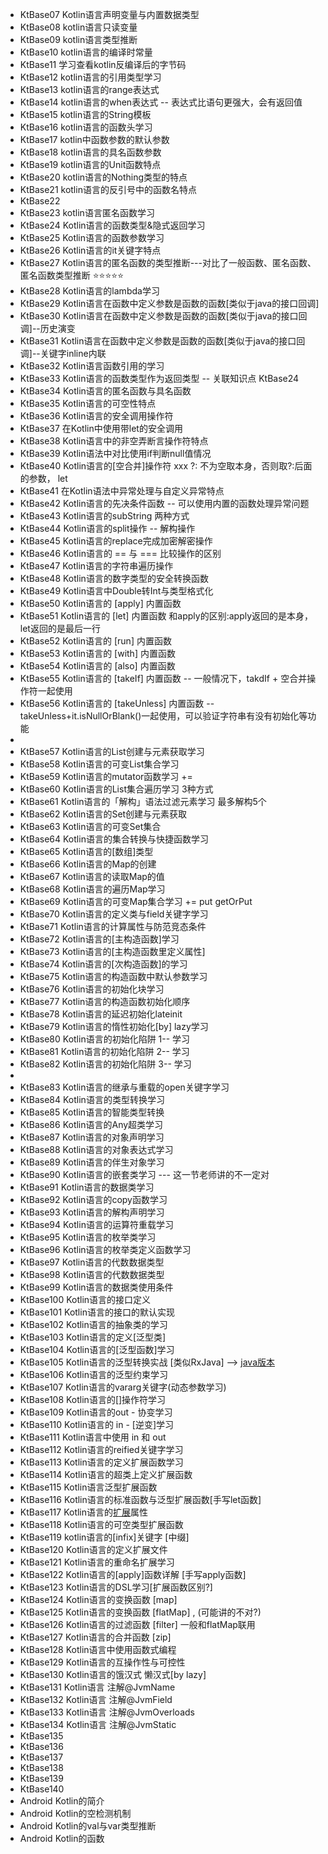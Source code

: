 - KtBase07    Kotlin语言声明变量与内置数据类型
- KtBase08    kotlin语言只读变量
- KtBase09    kotlin语言类型推断
- KtBase10    kotlin语言的编译时常量
- KtBase11    学习查看kotlin反编译后的字节码
- KtBase12    kotlin语言的引用类型学习
- KtBase13    kotlin语言的range表达式
- KtBase14    kotlin语言的when表达式 -- 表达式比语句更强大，会有返回值
- KtBase15    kotlin语言的String模板
- KtBase16    kotlin语言的函数头学习
- KtBase17    kotlin中函数参数的默认参数
- KtBase18    kotlin语言的具名函数参数
- KtBase19    kotlin语言的Unit函数特点
- KtBase20    kotlin语言的Nothing类型的特点
- KtBase21    kotlin语言的反引号中的函数名特点
- KtBase22    
- KtBase23    kotlin语言匿名函数学习
- KtBase24    Kotlin语言的函数类型&隐式返回学习
- KtBase25    Kotlin语言的函数参数学习
- KtBase26    Kotlin语言的it关键字特点
- KtBase27    Kotlin语言的匿名函数的类型推断---对比了一般函数、匿名函数、匿名函数类型推断 ⭐️⭐️⭐️⭐️⭐️
- KtBase28    Kotlin语言的lambda学习
- KtBase29    Kotlin语言在函数中定义参数是函数的函数[类似于java的接口回调]
- KtBase30    Kotlin语言在函数中定义参数是函数的函数[类似于java的接口回调]--历史演变
- KtBase31    Kotlin语言在函数中定义参数是函数的函数[类似于java的接口回调]--关键字inline内联
- KtBase32    Kotlin语言函数引用的学习
- KtBase33    Kotlin语言的函数类型作为返回类型 -- 关联知识点 KtBase24
- KtBase34    Kotlin语言的匿名函数与具名函数
- KtBase35    Kotlin语言的可空性特点
- KtBase36    Kotlin语言的安全调用操作符
- KtBase37    在Kotlin中使用带let的安全调用
- KtBase38    Kotlin语言中的非空弄断言操作符特点
- KtBase39    Kotlin语法中对比使用if判断null值情况
- KtBase40    Kotlin语言的[空合并]操作符 xxx ?: 不为空取本身，否则取?:后面的参数，   let
- KtBase41    在Kotlin语法中异常处理与自定义异常特点
- KtBase42    Kotlin语言的先决条件函数  -- 可以使用内置的函数处理异常问题
- KtBase43    Kotlin语言的subString  两种方式
- KtBase44    Kotlin语言的split操作 -- 解构操作
- KtBase45    Kotlin语言的replace完成加密解密操作
- KtBase46    Kotlin语言的 == 与 === 比较操作的区别
- KtBase47    Kotlin语言的字符串遍历操作
- KtBase48    Kotlin语言的数字类型的安全转换函数
- KtBase49    Kotlin语言中Double转Int与类型格式化
- KtBase50    Kotlin语言的 [apply] 内置函数
- KtBase51    Kotlin语言的 [let] 内置函数  和apply的区别:apply返回的是本身，let返回的是最后一行
- KtBase52    Kotlin语言的 [run] 内置函数
- KtBase53    Kotlin语言的 [with] 内置函数
- KtBase54    Kotlin语言的 [also] 内置函数
- KtBase55    Kotlin语言的 [takeIf] 内置函数  -- 一般情况下，takdIf + 空合并操作符一起使用
- KtBase56    Kotlin语言的 [takeUnless] 内置函数  --takeUnless+it.isNullOrBlank()一起使用，可以验证字符串有没有初始化等功能
- 
- KtBase57    Kotlin语言的List创建与元素获取学习
- KtBase58    Kotlin语言的可变List集合学习
- KtBase59    Kotlin语言的mutator函数学习   +=
- KtBase60    Kotlin语言的List集合遍历学习 3种方式
- KtBase61    Kotlin语言的「解构」语法过滤元素学习  最多解构5个
- KtBase62    Kotlin语言的Set创建与元素获取
- KtBase63    Kotlin语言的可变Set集合
- KtBase64    Kotlin语言的集合转换与快捷函数学习
- KtBase65    Kotlin语言的[数组]类型
- KtBase66    Kotlin语言的Map的创建
- KtBase67    Kotlin语言的读取Map的值
- KtBase68    Kotlin语言的遍历Map学习
- KtBase69    Kotlin语言的可变Map集合学习  +=  put  getOrPut
- KtBase70    Kotlin语言的定义类与field关键字学习
- KtBase71    Kotlin语言的计算属性与防范竞态条件
- KtBase72    Kotlin语言的[主构造函数]学习
- KtBase73    Kotlin语言的[主构造函数里定义属性]
- KtBase74    Kotlin语言的[次构造函数]的学习
- KtBase75    Kotlin语言的构造函数中默认参数学习
- KtBase76    Kotlin语言的初始化块学习
- KtBase77    Kotlin语言的构造函数初始化顺序
- KtBase78    Kotlin语言的延迟初始化lateinit
- KtBase79    Kotlin语言的惰性初始化[by] lazy学习
- KtBase80    Kotlin语言的初始化陷阱 1-- 学习
- KtBase81    Kotlin语言的初始化陷阱 2-- 学习
- KtBase82    Kotlin语言的初始化陷阱 3-- 学习
- 
- KtBase83    Kotlin语言的继承与重载的open关键字学习
- KtBase84    Kotlin语言的类型转换学习
- KtBase85    Kotlin语言的智能类型转换
- KtBase86    Kotlin语言的Any超类学习
- KtBase87    Kotlin语言的对象声明学习
- KtBase88    Kotlin语言的对象表达式学习
- KtBase89    Kotlin语言的伴生对象学习
- KtBase90    Kotlin语言的嵌套类学习  ---  这一节老师讲的不一定对
- KtBase91    Kotlin语言的数据类学习
- KtBase92    Kotlin语言的copy函数学习
- KtBase93    Kotlin语言的解构声明学习
- KtBase94    Kotlin语言的运算符重载学习
- KtBase95    Kotlin语言的枚举类学习
- KtBase96    Kotlin语言的枚举类定义函数学习
- KtBase97    Kotlin语言的代数数据类型
- KtBase98    Kotlin语言的代数数据类型
- KtBase99    Kotlin语言的数据类使用条件
- KtBase100   Kotlin语言的接口定义
- KtBase101   Kotlin语言的接口的默认实现
- KtBase102   Kotlin语言的抽象类的学习
- KtBase103   Kotlin语言的定义[泛型类]
- KtBase104   Kotlin语言的[泛型函数]学习
- KtBase105   Kotlin语言的泛型转换实战  [类似RxJava]  --> [java版本](src/com/prettyant/practice/RxJavaTest.java)
- KtBase106   Kotlin语言的泛型约束学习
- KtBase107   Kotlin语言的vararg关键字(动态参数学习)
- KtBase108   Kotlin语言的[]操作符学习
- KtBase109   Kotlin语言的out  - 协变学习
- KtBase110   Kotlin语言的 in - [逆变]学习
- KtBase111   Kotlin语言中使用 in 和 out
- KtBase112   Kotlin语言的reified关键字学习
- KtBase113   Kotlin语言的定义扩展函数学习
- KtBase114   Kotlin语言的超类上定义扩展函数
- KtBase115   Kotlin语言泛型扩展函数
- KtBase116   Kotlin语言的标准函数与泛型扩展函数[手写let函数]
- KtBase117   Kotlin语言的[扩展](src/com/prettyant/s6/KtBase117.kt)属性
- KtBase118   Kotlin语言的可空类型扩展函数
- KtBase119   kotlin语言的[infix]关键字 [中缀]
- KtBase120   Kotlin语言的定义扩展文件
- KtBase121   Kotlin语言的重命名扩展学习
- KtBase122   Kotlin语言的[apply]函数详解 [手写apply函数]
- KtBase123   Kotlin语言的DSL学习[扩展函数区别?]
- KtBase124   Kotlin语言的变换函数 [map]
- KtBase125   Kotlin语言的变换函数 [flatMap] , (可能讲的不对?)
- KtBase126   Kotlin语言的过滤函数 [filter] 一般和flatMap联用
- KtBase127   Kotlin语言的合并函数 [zip]
- KtBase128   Kotlin语言中使用函数式编程
- KtBase129   Kotlin语言的互操作性与可控性
- KtBase130   Kotlin语言的饿汉式 懒汉式[by lazy]
- KtBase131   Kotlin语言 注解@JvmName
- KtBase132   Kotlin语言 注解@JvmField 
- KtBase133   Kotlin语言 注解@JvmOverloads 
- KtBase134   Kotlin语言 注解@JvmStatic 
- KtBase135   
- KtBase136   
- KtBase137   
- KtBase138   
- KtBase139   
- KtBase140   
- Android       Kotlin的简介
- Android       Kotlin的空检测机制
- Android       Kotlin的val与var类型推断
- Android       Kotlin的函数
